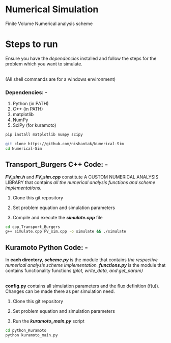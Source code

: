# Numerical Simulation
Finite Volume Numerical analysis scheme <br>

# Steps to run
Ensure you have the *dependencies* installed and follow the steps for the problem which you want to simulate. 

<br> (All shell commands are for a windows environment)

### Dependencies: -
1. Python (in PATH)
2. C++ (in PATH)
2. matplotlib
3. NumPy
4. SciPy (for kuramoto)

```bash
pip install matplotlib numpy scipy
```

```bash
git clone https://github.com/nishantak/Numerical-Sim
cd Numerical-Sim

```
## Transport_Burgers C++ Code: -
***FV_sim.h*** and ***FV_sim.cpp*** constitute A CUSTOM NUMERICAL ANALYSIS LIBRARY that contains _all the numerical analysis functions and scheme implementations._   
  1. Clone this git repository

  2. Set problem equation and simulation parameters

  3. Compile and execute the ***simulate.cpp*** file

```bash
cd cpp_Transport_Burgers
g++ simulate.cpp FV_sim.cpp -o simulate && ./simulate
```

## Kuramoto Python Code: -
In **each directory**, ***scheme.py*** is the module that contains _the respective numerical analysis scheme implementation._ ***functions.py*** is the module that contains functionality functions *(plot, write_data, and get_param)* 

<br>**config.py** contains all simulation parameters and the flux definition (f(u)). Changes can be made there as per simulation need.

  1. Clone this git repository

  2. Set problem equation and simulation parameters
 
  2. Run the ***kuramoto_main.py*** script

```bash
cd python_Kuramoto
python kuramoto_main.py
```